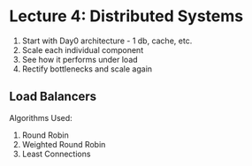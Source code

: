 # Lecture 4: Distributed Systems

1. Start with Day0 architecture - 1 db, cache, etc.
2. Scale each individual component
3. See how it performs under load
4. Rectify bottlenecks and scale again

## Load Balancers
Algorithms Used:
1. Round Robin
2. Weighted Round Robin
3. Least Connections    

